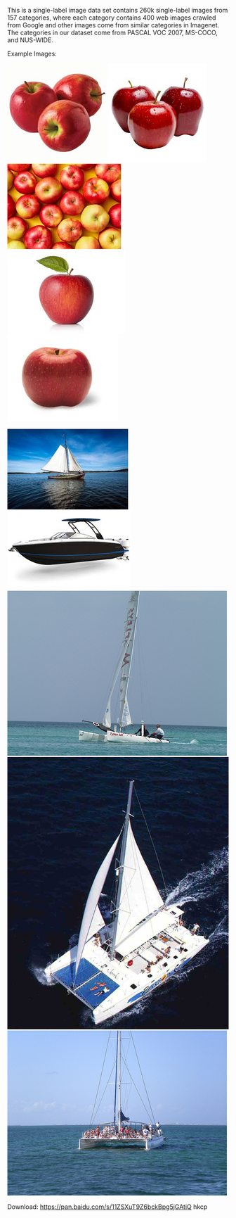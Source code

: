This is a single-label image data set contains 260k single-label images from 157 categories, where each category contains 400 web images crawled from Google and other images come from similar categories in Imagenet. The categories in our dataset come from PASCAL VOC 2007, MS-COCO, and NUS-WIDE.

Example Images:

![Apple](https://github.com/aboutx/VSGCN/blob/main/img/apple_1.jpg)
![Apple](https://github.com/aboutx/VSGCN/blob/main/img/apple_2.jpg)
![Apple](https://github.com/aboutx/VSGCN/blob/main/img/apple_3.jpg)
![Apple](https://github.com/aboutx/VSGCN/blob/main/img/apple_4.jpg)
![Apple](https://github.com/aboutx/VSGCN/blob/main/img/apple_5.jpg)

![Apple](https://github.com/aboutx/VSGCN/blob/main/img/boat_1.jpg)
![Apple](https://github.com/aboutx/VSGCN/blob/main/img/boat_2.jpg)
![Apple](https://github.com/aboutx/VSGCN/blob/main/img/boat_4.jpg)
![Apple](https://github.com/aboutx/VSGCN/blob/main/img/boat_5.jpg)
![Apple](https://github.com/aboutx/VSGCN/blob/main/img/boat_6.jpg)

Download:
https://pan.baidu.com/s/11ZSXuT9Z6bckBpg5jGAtiQ 
hkcp

